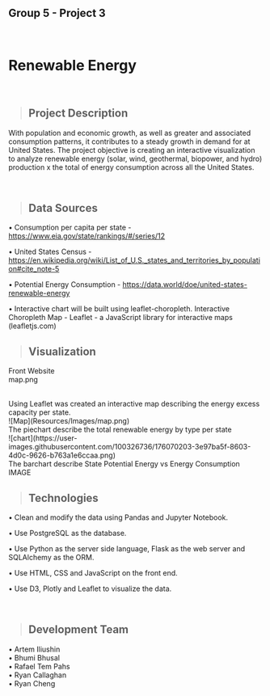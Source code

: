 ## Group 5 - Project 3
<br>

# **Renewable Energy**

<br>

> ## Project Description
With population and economic growth, as well as greater and associated consumption patterns, it contributes to a steady growth in demand for at United States. The project objective is creating an interactive visualization to analyze renewable energy (solar, wind, geothermal, biopower, and hydro) production x the total of energy consumption across all the United States.

<br>

> ## Data Sources

• Consumption per capita per state - https://www.eia.gov/state/rankings/#/series/12

• United States Census - https://en.wikipedia.org/wiki/List_of_U.S._states_and_territories_by_population#cite_note-5

• Potential Energy Consumption - https://data.world/doe/united-states-renewable-energy

• Interactive chart will be built using leaflet-choropleth.
Interactive Choropleth Map - Leaflet - a JavaScript library for interactive maps (leafletjs.com)

>## Visualization
Front Website
<br>
map.png

<br>
Using Leaflet was created an interactive map describing the energy excess capacity per state.
<br>
![Map](Resources/Images/map.png)


<br>
The piechart describe the total renewable energy by type per state
<br>
![chart](https://user-images.githubusercontent.com/100326736/176070203-3e97ba5f-8603-4d0c-9626-b763a1e6ccaa.png)


<br>
The barchart describe State Potential Energy vs Energy Consumption
<br>
IMAGE

<br>

> ## Technologies
• Clean and modify the data using Pandas and Jupyter Notebook.

• Use PostgreSQL as the database.

• Use Python as the server side language, Flask as the web server and SQLAlchemy as the ORM.

• Use HTML, CSS and JavaScript on the front end.

• Use D3, Plotly and Leaflet to visualize the data.

<br>

> ## Development Team
• Artem Iliushin
<br>
• Bhumi Bhusal
<br>
• Rafael Tem Pahs
<br>
• Ryan Callaghan
<br>
• Ryan Cheng

